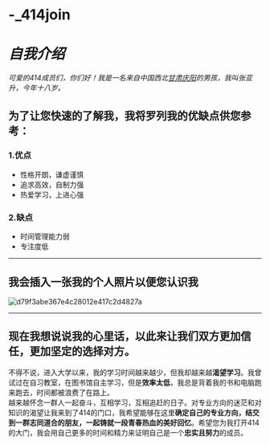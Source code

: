 # -_414join
# ***自我介绍***
*可爱的414成员们，你们好！我是一名来自中国西北[甘肃庆阳](https://baike.baidu.com/item/%E5%BA%86%E9%98%B3/604724"美丽的家乡")的男孩，我叫张亚升，今年十八岁。*   

## 为了让您快速的了解我，我将罗列我的优缺点供您参考：
### 1.优点
  * 性格开朗，谦虚谨慎
  * 追求高效，自制力强
  * 热爱学习，上进心强
### 2.缺点
  * 时间管理能力弱
  * 专注度低
***
## 我会插入一张我的个人照片以便您认识我
![d79f3abe367e4c28012e417c2d4827a](https://user-images.githubusercontent.com/89791715/132270252-d878fece-ad87-44ca-bda3-8a102fa57c72.jpg)
***
## 现在我想说说我的心里话，以此来让我们双方更加信任，更加坚定的选择对方。
不得不说，进入大学以来，我的学习时间越来越少，但我却越来越**渴望学习**。我曾试过在自习教室，在图书馆自主学习，但是**效率太低**，我总是背着我的书和电脑跑来跑去，时间都被浪费了在路上。    
越来越怀念一群人一起奋斗，互相学习，互相追赶的日子。对专业方向的迷茫和对知识的渴望让我来到了414的门口，我希望能够在这里**确定自己的专业方向，结交到一群志同道合的朋友，一起铸就一段青春热血的美好回忆**。希望您为我打开414的大门，我会用自己更多的时间和精力来证明自己是一个**忠实且努力**的成员。
